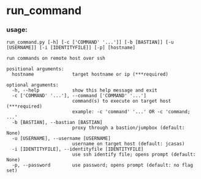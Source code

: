 # run_command
### usage: 
    run_command.py [-h] [-c ['COMMAND' '...']] [-b [BASTIAN]] [-u [USERNAME]] [-i [IDENTITYFILE]] [-p] [hostname]

    run commands on remote host over ssh

    positional arguments:
      hostname              target hostname or ip (***required)

    optional arguments:
      -h, --help            show this help message and exit
      -c ['COMMAND' '...'], --command ['COMMAND' '...']
                            command(s) to execute on target host (***required)
                            example: -c 'command' '...' OR -c 'command; ...'
      -b [BASTIAN], --bastian [BASTIAN]
                            proxy through a bastion/jumpbox (default: None)
      -u [USERNAME], --username [USERNAME]
                            username on target host (default: jcasas)
      -i [IDENTITYFILE], --identityfile [IDENTITYFILE]
                            use ssh identify file; opens prompt (default: None)
      -p, --password        use password; opens prompt (default: no flag set)

  
